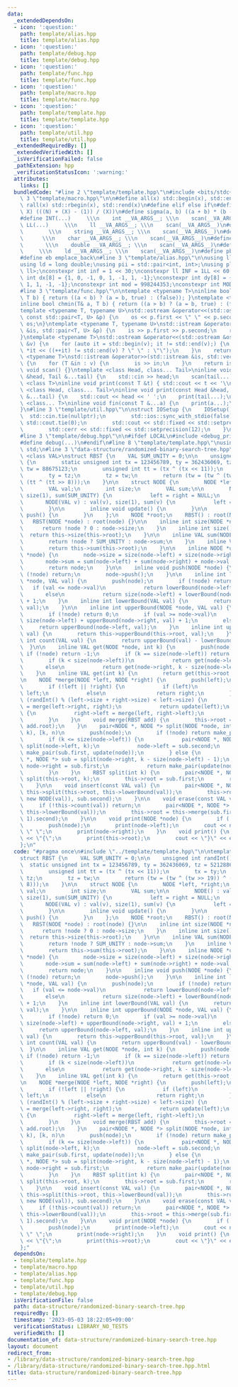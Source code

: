 ```yaml
---
data:
  _extendedDependsOn:
  - icon: ':question:'
    path: template/alias.hpp
    title: template/alias.hpp
  - icon: ':question:'
    path: template/debug.hpp
    title: template/debug.hpp
  - icon: ':question:'
    path: template/func.hpp
    title: template/func.hpp
  - icon: ':question:'
    path: template/macro.hpp
    title: template/macro.hpp
  - icon: ':question:'
    path: template/template.hpp
    title: template/template.hpp
  - icon: ':question:'
    path: template/util.hpp
    title: template/util.hpp
  _extendedRequiredBy: []
  _extendedVerifiedWith: []
  _isVerificationFailed: false
  _pathExtension: hpp
  _verificationStatusIcon: ':warning:'
  attributes:
    links: []
  bundledCode: "#line 2 \"template/template.hpp\"\n#include <bits/stdc++.h>\n#line\
    \ 3 \"template/macro.hpp\"\n\n#define all(x) std::begin(x), std::end(x)\n#define\
    \ rall(x) std::rbegin(x), std::rend(x)\n#define elif else if\n#define updiv(N,\
    \ X) (((N) + (X) - (1)) / (X))\n#define sigma(a, b) ((a + b) * (b - a + 1) / 2)\n\
    #define INT(...)     \\\n    int __VA_ARGS__; \\\n    scan(__VA_ARGS__)\n#define\
    \ LL(...)     \\\n    ll __VA_ARGS__; \\\n    scan(__VA_ARGS__)\n#define STR(...)\
    \        \\\n    string __VA_ARGS__; \\\n    scan(__VA_ARGS__)\n#define CHR(...)\
    \      \\\n    char __VA_ARGS__; \\\n    scan(__VA_ARGS__)\n#define DOU(...) \
    \       \\\n    double __VA_ARGS__; \\\n    scan(__VA_ARGS__)\n#define LD(...)\
    \     \\\n    ld __VA_ARGS__; \\\n    scan(__VA_ARGS__)\n#define pb push_back\n\
    #define eb emplace_back\n#line 3 \"template/alias.hpp\"\n\nusing ll = long long;\n\
    using ld = long double;\nusing pii = std::pair<int, int>;\nusing pll = std::pair<ll,\
    \ ll>;\nconstexpr int inf = 1 << 30;\nconstexpr ll INF = 1LL << 60;\nconstexpr\
    \ int dx[8] = {1, 0, -1, 0, 1, -1, 1, -1};\nconstexpr int dy[8] = {0, 1, 0, -1,\
    \ 1, 1, -1, -1};\nconstexpr int mod = 998244353;\nconstexpr int MOD = 1e9 + 7;\n\
    #line 3 \"template/func.hpp\"\n\ntemplate <typename T>\ninline bool chmax(T& a,\
    \ T b) { return ((a < b) ? (a = b, true) : (false)); }\ntemplate <typename T>\n\
    inline bool chmin(T& a, T b) { return ((a > b) ? (a = b, true) : (false)); }\n\
    template <typename T, typename U>\nstd::ostream &operator<<(std::ostream &os,\
    \ const std::pair<T, U> &p) {\n    os << p.first << \" \" << p.second;\n    return\
    \ os;\n}\ntemplate <typename T, typename U>\nstd::istream &operator>>(std::istream\
    \ &is, std::pair<T, U> &p) {\n    is >> p.first >> p.second;\n    return is;\n\
    }\ntemplate <typename T>\nstd::ostream &operator<<(std::ostream &os, const std::vector<T>\
    \ &v) {\n    for (auto it = std::begin(v); it != std::end(v);) {\n        os <<\
    \ *it << ((++it) != std::end(v) ? \" \" : \"\");\n    }\n    return os;\n}\ntemplate\
    \ <typename T>\nstd::istream &operator>>(std::istream &is, std::vector<T> &v)\
    \ {\n    for (T &in : v) {\n        is >> in;\n    }\n    return is;\n}\ninline\
    \ void scan() {}\ntemplate <class Head, class... Tail>\ninline void scan(Head\
    \ &head, Tail &...tail) {\n    std::cin >> head;\n    scan(tail...);\n}\ntemplate\
    \ <class T>\ninline void print(const T &t) { std::cout << t << '\\n'; }\ntemplate\
    \ <class Head, class... Tail>\ninline void print(const Head &head, const Tail\
    \ &...tail) {\n    std::cout << head << ' ';\n    print(tail...);\n}\ntemplate\
    \ <class... T>\ninline void fin(const T &...a) {\n    print(a...);\n    exit(0);\n\
    }\n#line 3 \"template/util.hpp\"\n\nstruct IOSetup {\n    IOSetup() {\n      \
    \  std::cin.tie(nullptr);\n        std::ios::sync_with_stdio(false);\n       \
    \ std::cout.tie(0);\n        std::cout << std::fixed << std::setprecision(12);\n\
    \        std::cerr << std::fixed << std::setprecision(12);\n    }\n} IOSetup;\n\
    #line 3 \"template/debug.hpp\"\n\n#ifdef LOCAL\n#include <debug_print.hpp>\n#else\n\
    #define debug(...)\n#endif\n#line 8 \"template/template.hpp\"\nusing namespace\
    \ std;\n#line 3 \"data-structure/randomized-binary-search-tree.hpp\"\n\ntemplate\
    \ <class VAL>\nstruct RBST {\n    VAL SUM_UNITY = 0;\n\n    unsigned int randInt()\
    \ {\n        static unsigned int tx = 123456789, ty = 362436069, tz = 521288629,\
    \ tw = 88675123;\n        unsigned int tt = (tx ^ (tx << 11));\n        tx = ty;\n\
    \        ty = tz;\n        tz = tw;\n        return (tw = (tw ^ (tw >> 19)) ^\
    \ (tt ^ (tt >> 8)));\n    }\n\n    struct NODE {\n        NODE *left, *right;\n\
    \        VAL val;\n        int size;\n        VAL sum;\n\n        NODE() : val(SUM_UNITY),\
    \ size(1), sum(SUM_UNITY) {\n            left = right = NULL;\n        }\n\n \
    \       NODE(VAL v) : val(v), size(1), sum(v) {\n            left = right = NULL;\n\
    \        }\n\n        inline void update() {\n        }\n\n        inline void\
    \ push() {\n        }\n    };\n    NODE *root;\n    RBST() : root(NULL) {}\n \
    \   RBST(NODE *node) : root(node) {}\n\n    inline int size(NODE *node) {\n  \
    \      return !node ? 0 : node->size;\n    }\n    inline int size() {\n      \
    \  return this->size(this->root);\n    }\n\n    inline VAL sum(NODE *node) {\n\
    \        return !node ? SUM_UNITY : node->sum;\n    }\n    inline VAL sum() {\n\
    \        return this->sum(this->root);\n    }\n\n    inline NODE *update(NODE\
    \ *node) {\n        node->size = size(node->left) + size(node->right) + 1;\n \
    \       node->sum = sum(node->left) + sum(node->right) + node->val;\n        node->update();\n\
    \        return node;\n    }\n\n    inline void push(NODE *node) {\n        if\
    \ (!node) return;\n        node->push();\n    }\n\n    inline int lowerBound(NODE\
    \ *node, VAL val) {\n        push(node);\n        if (!node) return 0;\n     \
    \   if (val <= node->val)\n            return lowerBound(node->left, val);\n \
    \       else\n            return size(node->left) + lowerBound(node->right, val)\
    \ + 1;\n    }\n    inline int lowerBound(VAL val) {\n        return this->lowerBound(this->root,\
    \ val);\n    }\n\n    inline int upperBound(NODE *node, VAL val) {\n        push(node);\n\
    \        if (!node) return 0;\n        if (val >= node->val)\n            return\
    \ size(node->left) + upperBound(node->right, val) + 1;\n        else\n       \
    \     return upperBound(node->left, val);\n    }\n    inline int upperBound(VAL\
    \ val) {\n        return this->upperBound(this->root, val);\n    }\n\n    inline\
    \ int count(VAL val) {\n        return upperBound(val) - lowerBound(val);\n  \
    \  }\n\n    inline VAL get(NODE *node, int k) {\n        push(node);\n       \
    \ if (!node) return -1;\n        if (k == size(node->left)) return node->val;\n\
    \        if (k < size(node->left))\n            return get(node->left, k);\n \
    \       else\n            return get(node->right, k - size(node->left) - 1);\n\
    \    }\n    inline VAL get(int k) {\n        return get(this->root, k);\n    }\n\
    \n    NODE *merge(NODE *left, NODE *right) {\n        push(left);\n        push(right);\n\
    \        if (!left || !right) {\n            if (left)\n                return\
    \ left;\n            else\n                return right;\n        }\n        if\
    \ (randInt() % (left->size + right->size) < left->size) {\n            left->right\
    \ = merge(left->right, right);\n            return update(left);\n        } else\
    \ {\n            right->left = merge(left, right->left);\n            return update(right);\n\
    \        }\n    }\n    void merge(RBST add) {\n        this->root = this->merge(this->root,\
    \ add.root);\n    }\n    pair<NODE *, NODE *> split(NODE *node, int k) {  // [0,\
    \ k), [k, n)\n        push(node);\n        if (!node) return make_pair(node, node);\n\
    \        if (k <= size(node->left)) {\n            pair<NODE *, NODE *> sub =\
    \ split(node->left, k);\n            node->left = sub.second;\n            return\
    \ make_pair(sub.first, update(node));\n        } else {\n            pair<NODE\
    \ *, NODE *> sub = split(node->right, k - size(node->left) - 1);\n           \
    \ node->right = sub.first;\n            return make_pair(update(node), sub.second);\n\
    \        }\n    }\n    RBST split(int k) {\n        pair<NODE *, NODE *> sub =\
    \ split(this->root, k);\n        this->root = sub.first;\n        return RBST(sub.second);\n\
    \    }\n\n    void insert(const VAL val) {\n        pair<NODE *, NODE *> sub =\
    \ this->split(this->root, this->lowerBound(val));\n        this->root = this->merge(this->merge(sub.first,\
    \ new NODE(val)), sub.second);\n    }\n\n    void erase(const VAL val) {\n   \
    \     if (!this->count(val)) return;\n        pair<NODE *, NODE *> sub = this->split(this->root,\
    \ this->lowerBound(val));\n        this->root = this->merge(sub.first, this->split(sub.second,\
    \ 1).second);\n    }\n\n    void print(NODE *node) {\n        if (!node) return;\n\
    \        push(node);\n        print(node->left);\n        cout << node->val <<\
    \ \" \";\n        print(node->right);\n    }\n    void print() {\n        cout\
    \ << \"{\";\n        print(this->root);\n        cout << \"}\" << endl;\n    }\n\
    };\n"
  code: "#pragma once\n#include \"../template/template.hpp\"\n\ntemplate <class VAL>\n\
    struct RBST {\n    VAL SUM_UNITY = 0;\n\n    unsigned int randInt() {\n      \
    \  static unsigned int tx = 123456789, ty = 362436069, tz = 521288629, tw = 88675123;\n\
    \        unsigned int tt = (tx ^ (tx << 11));\n        tx = ty;\n        ty =\
    \ tz;\n        tz = tw;\n        return (tw = (tw ^ (tw >> 19)) ^ (tt ^ (tt >>\
    \ 8)));\n    }\n\n    struct NODE {\n        NODE *left, *right;\n        VAL\
    \ val;\n        int size;\n        VAL sum;\n\n        NODE() : val(SUM_UNITY),\
    \ size(1), sum(SUM_UNITY) {\n            left = right = NULL;\n        }\n\n \
    \       NODE(VAL v) : val(v), size(1), sum(v) {\n            left = right = NULL;\n\
    \        }\n\n        inline void update() {\n        }\n\n        inline void\
    \ push() {\n        }\n    };\n    NODE *root;\n    RBST() : root(NULL) {}\n \
    \   RBST(NODE *node) : root(node) {}\n\n    inline int size(NODE *node) {\n  \
    \      return !node ? 0 : node->size;\n    }\n    inline int size() {\n      \
    \  return this->size(this->root);\n    }\n\n    inline VAL sum(NODE *node) {\n\
    \        return !node ? SUM_UNITY : node->sum;\n    }\n    inline VAL sum() {\n\
    \        return this->sum(this->root);\n    }\n\n    inline NODE *update(NODE\
    \ *node) {\n        node->size = size(node->left) + size(node->right) + 1;\n \
    \       node->sum = sum(node->left) + sum(node->right) + node->val;\n        node->update();\n\
    \        return node;\n    }\n\n    inline void push(NODE *node) {\n        if\
    \ (!node) return;\n        node->push();\n    }\n\n    inline int lowerBound(NODE\
    \ *node, VAL val) {\n        push(node);\n        if (!node) return 0;\n     \
    \   if (val <= node->val)\n            return lowerBound(node->left, val);\n \
    \       else\n            return size(node->left) + lowerBound(node->right, val)\
    \ + 1;\n    }\n    inline int lowerBound(VAL val) {\n        return this->lowerBound(this->root,\
    \ val);\n    }\n\n    inline int upperBound(NODE *node, VAL val) {\n        push(node);\n\
    \        if (!node) return 0;\n        if (val >= node->val)\n            return\
    \ size(node->left) + upperBound(node->right, val) + 1;\n        else\n       \
    \     return upperBound(node->left, val);\n    }\n    inline int upperBound(VAL\
    \ val) {\n        return this->upperBound(this->root, val);\n    }\n\n    inline\
    \ int count(VAL val) {\n        return upperBound(val) - lowerBound(val);\n  \
    \  }\n\n    inline VAL get(NODE *node, int k) {\n        push(node);\n       \
    \ if (!node) return -1;\n        if (k == size(node->left)) return node->val;\n\
    \        if (k < size(node->left))\n            return get(node->left, k);\n \
    \       else\n            return get(node->right, k - size(node->left) - 1);\n\
    \    }\n    inline VAL get(int k) {\n        return get(this->root, k);\n    }\n\
    \n    NODE *merge(NODE *left, NODE *right) {\n        push(left);\n        push(right);\n\
    \        if (!left || !right) {\n            if (left)\n                return\
    \ left;\n            else\n                return right;\n        }\n        if\
    \ (randInt() % (left->size + right->size) < left->size) {\n            left->right\
    \ = merge(left->right, right);\n            return update(left);\n        } else\
    \ {\n            right->left = merge(left, right->left);\n            return update(right);\n\
    \        }\n    }\n    void merge(RBST add) {\n        this->root = this->merge(this->root,\
    \ add.root);\n    }\n    pair<NODE *, NODE *> split(NODE *node, int k) {  // [0,\
    \ k), [k, n)\n        push(node);\n        if (!node) return make_pair(node, node);\n\
    \        if (k <= size(node->left)) {\n            pair<NODE *, NODE *> sub =\
    \ split(node->left, k);\n            node->left = sub.second;\n            return\
    \ make_pair(sub.first, update(node));\n        } else {\n            pair<NODE\
    \ *, NODE *> sub = split(node->right, k - size(node->left) - 1);\n           \
    \ node->right = sub.first;\n            return make_pair(update(node), sub.second);\n\
    \        }\n    }\n    RBST split(int k) {\n        pair<NODE *, NODE *> sub =\
    \ split(this->root, k);\n        this->root = sub.first;\n        return RBST(sub.second);\n\
    \    }\n\n    void insert(const VAL val) {\n        pair<NODE *, NODE *> sub =\
    \ this->split(this->root, this->lowerBound(val));\n        this->root = this->merge(this->merge(sub.first,\
    \ new NODE(val)), sub.second);\n    }\n\n    void erase(const VAL val) {\n   \
    \     if (!this->count(val)) return;\n        pair<NODE *, NODE *> sub = this->split(this->root,\
    \ this->lowerBound(val));\n        this->root = this->merge(sub.first, this->split(sub.second,\
    \ 1).second);\n    }\n\n    void print(NODE *node) {\n        if (!node) return;\n\
    \        push(node);\n        print(node->left);\n        cout << node->val <<\
    \ \" \";\n        print(node->right);\n    }\n    void print() {\n        cout\
    \ << \"{\";\n        print(this->root);\n        cout << \"}\" << endl;\n    }\n\
    };"
  dependsOn:
  - template/template.hpp
  - template/macro.hpp
  - template/alias.hpp
  - template/func.hpp
  - template/util.hpp
  - template/debug.hpp
  isVerificationFile: false
  path: data-structure/randomized-binary-search-tree.hpp
  requiredBy: []
  timestamp: '2023-05-03 18:22:05+09:00'
  verificationStatus: LIBRARY_NO_TESTS
  verifiedWith: []
documentation_of: data-structure/randomized-binary-search-tree.hpp
layout: document
redirect_from:
- /library/data-structure/randomized-binary-search-tree.hpp
- /library/data-structure/randomized-binary-search-tree.hpp.html
title: data-structure/randomized-binary-search-tree.hpp
---
```

